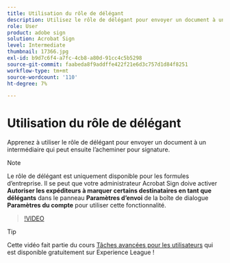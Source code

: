 ```yaml
---
title: Utilisation du rôle de délégant
description: Utilisez le rôle de délégant pour envoyer un document à un intermédiaire qui peut ensuite router le document pour signature
role: User
product: adobe sign
solution: Acrobat Sign
level: Intermediate
thumbnail: 17366.jpg
exl-id: b9d7c6f4-a7fc-4cb8-a80d-91cc4c5b5298
source-git-commit: faabeda8f9addffe422f21e6d3c757d1d84f8251
workflow-type: tm+mt
source-wordcount: '110'
ht-degree: 7%

---
```


# Utilisation du rôle de délégant

Apprenez à utiliser le rôle de délégant pour envoyer un document à un intermédiaire qui peut ensuite l’acheminer pour signature.

>[!NOTE]
>
>Le rôle de délégant est uniquement disponible pour les formules d’entreprise. Il se peut que votre administrateur Acrobat Sign doive activer **Autoriser les expéditeurs à marquer certains destinataires en tant que délégants** dans le panneau **Paramètres d’envoi** de la boîte de dialogue **Paramètres du compte** pour utiliser cette fonctionnalité.

>[!VIDEO](https://video.tv.adobe.com/v/343621?hidetitle=true)

>[!TIP]
>
>Cette vidéo fait partie du cours [Tâches avancées pour les utilisateurs](https://experienceleague.adobe.com/?recommended=Sign-U-1-2020.3) qui est disponible gratuitement sur Experience League !

